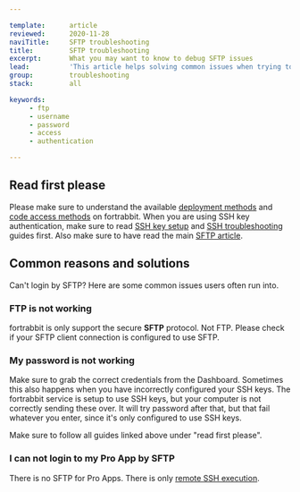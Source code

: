 ```yaml
---

template:      article
reviewed:      2020-11-28
naviTitle:     SFTP troubleshooting
title:         SFTP troubleshooting
excerpt:       What you may want to know to debug SFTP issues
lead:          'This article helps solving common issues when trying to connect by SFTP to on an App hosted on fortrabbit.'
group:         troubleshooting
stack:         all

keywords:
     - ftp
     - username
     - password
     - access
     - authentication

---
```


## Read first please

Please make sure to understand the available [deployment methods](/deployment-methods) and [code access methods](/access-methods) on fortrabbit. When you are using SSH key authentication, make sure to read [SSH key setup](ssh-keys) and [SSH troubleshooting](/ssh-troubleshooting) guides first. Also make sure to have read the main [SFTP article](/sftp-uni).

## Common reasons and solutions

Can't login by SFTP? Here are some common issues users often run into.


### FTP is not working

fortrabbit is only support the secure **SFTP** protocol. Not FTP. Please check if your SFTP client connection is configured to use SFTP.


### My password is not working

Make sure to grab the correct credentials from the Dashboard. Sometimes this also happens when you have incorrectly configured your SSH keys. The fortrabbit service is setup to use SSH keys, but your computer is not correctly sending these over. It will try password after that, but that fail whatever you enter, since it's only configured to use SSH keys. 

Make sure to follow all guides linked above under "read first please".


### I can not login to my Pro App by SFTP

There is no SFTP for Pro Apps. There is only [remote SSH execution](/remote-ssh-execution-pro).